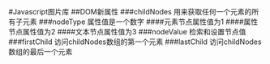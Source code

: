 #Javascript图片库
##DOM新属性
###childNodes 用来获取任何一个元素的所有子元素
###nodeType 属性值是一个数字
####元素节点属性值为1
####属性节点属性值为2
####文本节点属性值为3
###nodeValue 检索和设置节点值
###firstChild 访问childNodes数组的第一个元素
###lastChild 访问childNodes数组的最后一个元素